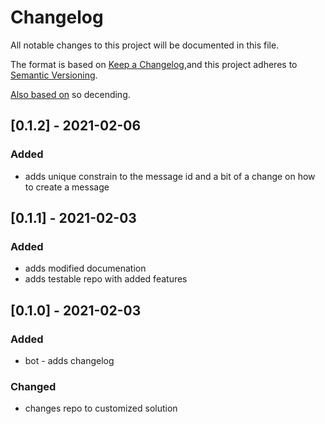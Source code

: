 # Changelog
All notable changes to this project will be documented in this file.

The format is based on [Keep a Changelog](https://keepachangelog.com/en/1.0.0/),and this project adheres to [Semantic Versioning](https://semver.org/spec/v2.0.0.html).

[Also based on](https://github.com/conventional-changelog/standard-version/blob/master/CHANGELOG.md) so decending.

## [0.1.2] - 2021-02-06
### Added
- adds unique constrain to the message id and a bit of a change on how to create a message

## [0.1.1] - 2021-02-03
### Added
- adds modified documenation
- adds testable repo with added features

## [0.1.0] - 2021-02-03
### Added
- bot - adds changelog

### Changed
- changes repo to customized solution